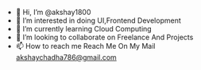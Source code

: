 - 👋 Hi, I’m @akshay1800
- 👀 I’m interested in doing UI,Frontend Development
- 🌱 I’m currently learning Cloud Computing
- 💞️ I’m looking to collaborate on Freelance And Projects
- 📫 How to reach me Reach Me On My Mail akshaychadha786@gmail.com

<!---
akshay1800/akshay1800 is a ✨ special ✨ repository because its `README.md` (this file) appears on your GitHub profile.
You can click the Preview link to take a look at your changes.
--->
